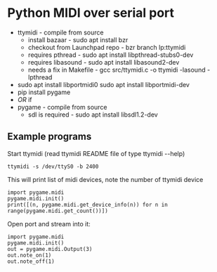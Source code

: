 # Python MIDI over serial port

* ttymidi - compile from source
  * install bazaar - sudo apt install bzr
  * checkout from Launchpad repo - bzr branch lp:ttymidi
  * requires pthread - sudo apt install libpthread-stubs0-dev
  * requires libasound - sudo apt install libasound2-dev
  * needs a fix in Makefile - gcc src/ttymidi.c -o ttymidi -lasound -lpthread
* sudo apt install libportmidi0 sudo apt install libportmidi-dev
* pip install pygame 
* *OR* if 
* pygame - compile from source 
  * sdl is required - sudo apt install libsdl1.2-dev

## Example programs
Start ttymidi (read ttymidi README file of type ttymidi --help)

```
ttymidi -s /dev/ttyS0 -b 2400
```

This will print list of midi devices, note the number of ttymidi device
```
import pygame.midi
pygame.midi.init()
print([(n, pygame.midi.get_device_info(n)) for n in range(pygame.midi.get_count())])
```

Open port and stream into it:
```
import pygame.midi
pygame.midi.init()
out = pygame.midi.Output(3)
out.note_on(1)
out.note_off(1)
```
